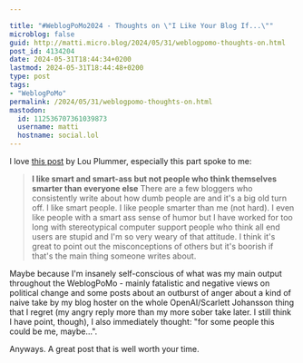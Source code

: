 ```yaml
---

title: "#WeblogPoMo2024 - Thoughts on \"I Like Your Blog If...\""
microblog: false
guid: http://matti.micro.blog/2024/05/31/weblogpomo-thoughts-on.html
post_id: 4134204
date: 2024-05-31T18:44:34+0200
lastmod: 2024-05-31T18:44:48+0200
type: post
tags:
- "WeblogPoMo"
permalink: /2024/05/31/weblogpomo-thoughts-on.html
mastodon:
  id: 112536707361039873
  username: matti
  hostname: social.lol
---
```

I love [this post](https://louplummer.lol/post/i-like-your-blog-if) by Lou Plummer, especially this part spoke to me:

>**I like smart and smart-ass but not people who think themselves smarter than everyone else**
>There are a few bloggers who consistently write about how dumb people are and it's a big old turn off. I like smart people. I like people smarter than me (not hard). I even like people with a smart ass sense of humor but I have worked for too long with stereotypical computer support people who think all end users are stupid and I'm so very weary of that attitude. I think it's great to point out the misconceptions of others but it's boorish if that's the main thing someone writes about.

Maybe because I'm insanely self-conscious of what was my main output throughout the WeblogPoMo - mainly fatalistic and negative views on political change and some posts about an outburst of anger about a kind of naive take by my blog hoster on the whole OpenAI/Scarlett Johansson thing that I regret (my angry reply more than my more sober take later. I still think I have point, though), I also immediately thought: "for some people this could be me, maybe…".

Anyways. A great post that is well worth your time.
